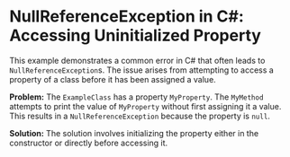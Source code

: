 # NullReferenceException in C#: Accessing Uninitialized Property

This example demonstrates a common error in C# that often leads to `NullReferenceException`s.  The issue arises from attempting to access a property of a class before it has been assigned a value.

**Problem:**
The `ExampleClass` has a property `MyProperty`. The `MyMethod` attempts to print the value of `MyProperty` without first assigning it a value. This results in a `NullReferenceException` because the property is `null`.

**Solution:**
The solution involves initializing the property either in the constructor or directly before accessing it.

